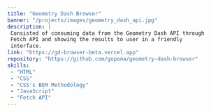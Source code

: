 ```yaml
---
title: "Geometry Dash Browser"
banner: "/projects/images/geometry_dash_api.jpg"
description: |
 Consisted of consuming data from the Geometry Dash API through
 Fetch API and showing the results to user in a friendly
 interface.
link: "https://gd-browser-beta.vercel.app"
repository: "https://github.com/gopoma/geometry-dash-browser"
skills:
 - "HTML"
 - "CSS"
 - "CSS's BEM Methodology"
 - "JavaScript"
 - "Fetch API"
---
```

